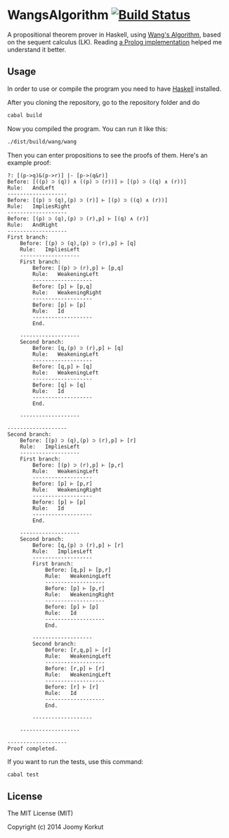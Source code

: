 WangsAlgorithm [![Build Status](https://secure.travis-ci.org/joom/WangsAlgorithm.svg)](http://travis-ci.org/joom/WangsAlgorithm)
==============

A propositional theorem prover in Haskell, using [Wang's Algorithm](http://www.cs.bham.ac.uk/research/projects/poplog/doc/popteach/wang), based on the sequent calculus (LK). Reading [a Prolog implementation](https://github.com/benhuds/Prolog) helped me understand it better.

## Usage

In order to use or compile the program you need to have [Haskell](http://www.haskell.org/) installed.

After you cloning the repository, go to the repository folder and do

```bash
cabal build
```

Now you compiled the program. You can run it like this:

```bash
./dist/build/wang/wang
```

Then you can enter propositions to see the proofs of them. Here's an example proof:

```
?: [(p->q)&(p->r)] |- [p->(q&r)]
Before: [((p) ⊃ (q)) ∧ ((p) ⊃ (r))] ⊢ [(p) ⊃ ((q) ∧ (r))]
Rule:   AndLeft
-------------------
Before: [(p) ⊃ (q),(p) ⊃ (r)] ⊢ [(p) ⊃ ((q) ∧ (r))]
Rule:   ImpliesRight
-------------------
Before: [(p) ⊃ (q),(p) ⊃ (r),p] ⊢ [(q) ∧ (r)]
Rule:   AndRight
-------------------
First branch:
    Before: [(p) ⊃ (q),(p) ⊃ (r),p] ⊢ [q]
    Rule:   ImpliesLeft
    -------------------
    First branch:
        Before: [(p) ⊃ (r),p] ⊢ [p,q]
        Rule:   WeakeningLeft
        -------------------
        Before: [p] ⊢ [p,q]
        Rule:   WeakeningRight
        -------------------
        Before: [p] ⊢ [p]
        Rule:   Id
        -------------------
        End.

    -------------------
    Second branch:
        Before: [q,(p) ⊃ (r),p] ⊢ [q]
        Rule:   WeakeningLeft
        -------------------
        Before: [q,p] ⊢ [q]
        Rule:   WeakeningLeft
        -------------------
        Before: [q] ⊢ [q]
        Rule:   Id
        -------------------
        End.

    -------------------

-------------------
Second branch:
    Before: [(p) ⊃ (q),(p) ⊃ (r),p] ⊢ [r]
    Rule:   ImpliesLeft
    -------------------
    First branch:
        Before: [(p) ⊃ (r),p] ⊢ [p,r]
        Rule:   WeakeningLeft
        -------------------
        Before: [p] ⊢ [p,r]
        Rule:   WeakeningRight
        -------------------
        Before: [p] ⊢ [p]
        Rule:   Id
        -------------------
        End.

    -------------------
    Second branch:
        Before: [q,(p) ⊃ (r),p] ⊢ [r]
        Rule:   ImpliesLeft
        -------------------
        First branch:
            Before: [q,p] ⊢ [p,r]
            Rule:   WeakeningLeft
            -------------------
            Before: [p] ⊢ [p,r]
            Rule:   WeakeningRight
            -------------------
            Before: [p] ⊢ [p]
            Rule:   Id
            -------------------
            End.

        -------------------
        Second branch:
            Before: [r,q,p] ⊢ [r]
            Rule:   WeakeningLeft
            -------------------
            Before: [r,p] ⊢ [r]
            Rule:   WeakeningLeft
            -------------------
            Before: [r] ⊢ [r]
            Rule:   Id
            -------------------
            End.

        -------------------

    -------------------

-------------------
Proof completed.
```

If you want to run the tests, use this command:

```bash
cabal test
```

## License

The MIT License (MIT)

Copyright (c) 2014 Joomy Korkut
